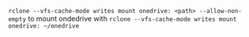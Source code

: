 ` rclone --vfs-cache-mode writes mount onedrive: <path> --allow-non-empty `   to mount ondedrive with 
`rclone --vfs-cache-mode writes mount onedrive: ~/onedrive`

